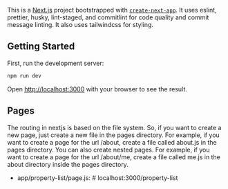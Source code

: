 This is a [Next.js](https://nextjs.org/) project bootstrapped with [`create-next-app`](https://github.com/vercel/next.js/tree/canary/packages/create-next-app). It uses eslint, prettier, husky, lint-staged, and commitlint for code quality and commit message linting. It also uses tailwindcss for styling.

## Getting Started

First, run the development server:

```bash
npm run dev
```

Open [http://localhost:3000](http://localhost:3000) with your browser to see the result.

## Pages

The routing in nextjs is based on the file system. So, if you want to create a new page, just create a new file in the pages directory. For example, if you want to create a page for the url /about, create a file called about.js in the pages directory. You can also create nested pages. For example, if you want to create a page for the url /about/me, create a file called me.js in the about directory inside the pages directory.

- app/property-list/page.js: # localhost:3000/property-list
